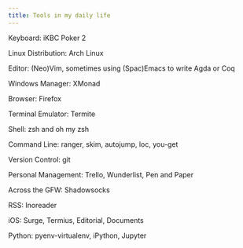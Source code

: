 ```yaml
---
title: Tools in my daily life
---
```


Keyboard: iKBC Poker 2

Linux Distribution: Arch Linux

Editor: (Neo)Vim, sometimes using (Spac)Emacs to write Agda or Coq

Windows Manager: XMonad

Browser: Firefox

Terminal Emulator: Termite

Shell: zsh and oh my zsh

Command Line: ranger, skim, autojump, loc, you-get

Version Control: git

Personal Management: Trello, Wunderlist, Pen and Paper

Across the GFW: Shadowsocks

RSS: Inoreader

iOS: Surge, Termius, Editorial, Documents

Python: pyenv-virtualenv, iPython, Jupyter
